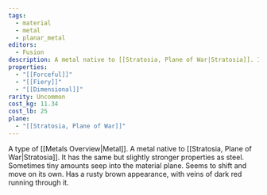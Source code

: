 ```yaml
---
tags:
  - material
  - metal
  - planar_metal
editors:
  - Fusion
description: A metal native to [[Stratosia, Plane of War|Stratosia]]. It has the same but slightly stronger properties as steel. Sometimes tiny amounts seep into the material plane. Seems to shift and move on its own.
properties:
  - "[[Forceful]]"
  - "[[Fiery]]"
  - "[[Dimensional]]"
rarity: Uncommon
cost_kg: 11.34
cost_lb: 25
plane:
  - "[[Stratosia, Plane of War]]"
---
```

A type of [[Metals Overview|Metal]]. A metal native to [[Stratosia, Plane of War|Stratosia]]. It has the same but slightly stronger properties as steel. Sometimes tiny amounts seep into the material plane. Seems to shift and move on its own. Has a rusty brown appearance, with veins of dark red running through it.